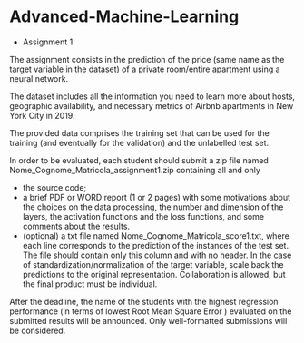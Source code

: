 # Advanced-Machine-Learning

* Assignment 1 

The assignment consists in the prediction of the price (same name as the target variable in the dataset) of a private room/entire apartment using a neural network.

The dataset includes all the information you need to learn more about hosts, geographic availability, and necessary metrics of Airbnb apartments in New York City in 2019.

The provided data comprises the training set that can be used for the training (and eventually for the validation) and the unlabelled test set.

In order to be evaluated, each student should submit a zip file named Nome_Cognome_Matricola_assignment1.zip containing all and only

- the source code;
- a brief PDF or WORD report (1 or 2 pages) with some motivations about the choices on the data processing, the number and dimension of the layers, the activation functions and the loss functions, and some comments about the results.
- (optional) a txt file named Nome_Cognome_Matricola_score1.txt, where each line corresponds to the prediction of the instances of the test set. The file should contain only this column and with no header. In the case of standardization/normalization of the target variable, scale back the predictions to the original representation.
Collaboration is allowed, but the final product must be individual.

After the deadline, the name of the students with the highest regression performance (in terms of lowest Root Mean Square Error ) evaluated on the submitted results will be announced. Only well-formatted submissions will be considered.
